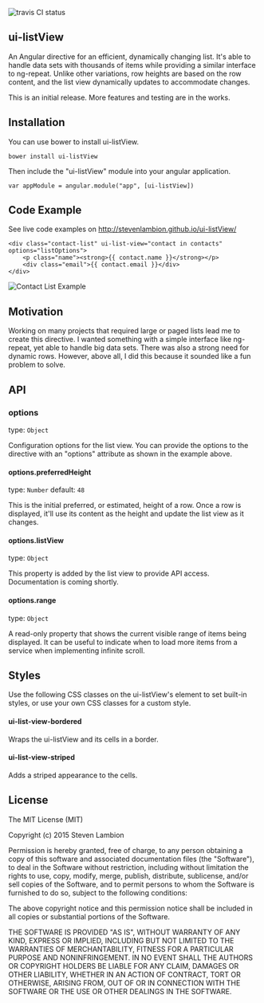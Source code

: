 ![travis CI status](https://travis-ci.org/StevenLambion/ui-listView.svg?branch=master)

## ui-listView
An Angular directive for an efficient, dynamically changing list.  It's able to handle data sets with thousands of
items while providing a similar interface to ng-repeat.  Unlike other variations, row heights are based
on the row content, and the list view dynamically updates to accommodate changes.

This is an initial release.  More features and testing are in the works.

## Installation

You can use bower to install ui-listView.

```
bower install ui-listView
```

Then include the "ui-listView" module into your angular application.

```
var appModule = angular.module("app", [ui-listView])
```

## Code Example

See live code examples on http://stevenlambion.github.io/ui-listView/

```
<div class="contact-list" ui-list-view="contact in contacts" options="listOptions">
    <p class="name"><strong>{{ contact.name }}</strong></p>
    <div class="email">{{ contact.email }}</div>
</div>
```

![Contact List Example](/examples/contactList.png?raw=true)

## Motivation

Working on many projects that required large or paged lists lead me to create this directive.  I wanted something with a simple interface like ng-repeat,
yet able to handle big data sets.  There was also a strong need for dynamic rows.  However, above all, I did this because it sounded like a fun problem to solve. 

## API

### options
type: `Object`

Configuration options for the list view.  You can provide the options to the directive with an "options" attribute as shown in the example above.

#### options.preferredHeight
type: `Number`
default: `48`

This is the initial preferred, or estimated, height of a row. 
Once a row is displayed, it'll use its content as the height and update the list view as it changes.

#### options.listView
type: `Object`

This property is added by the list view to provide API access.  Documentation is coming shortly.

#### options.range
type: `Object`

A read-only property that shows the current visible range of items being displayed.  It can be useful to indicate when to load more items
from a service when implementing infinite scroll.

## Styles
Use the following CSS classes on the ui-listView's element to set built-in styles, or use your own CSS classes for a custom style.

#### ui-list-view-bordered
Wraps the ui-listView and its cells in a border.

#### ui-list-view-striped
Adds a striped appearance to the cells.

## License

The MIT License (MIT)

Copyright (c) 2015 Steven Lambion

Permission is hereby granted, free of charge, to any person obtaining a copy
of this software and associated documentation files (the "Software"), to deal
in the Software without restriction, including without limitation the rights
to use, copy, modify, merge, publish, distribute, sublicense, and/or sell
copies of the Software, and to permit persons to whom the Software is
furnished to do so, subject to the following conditions:

The above copyright notice and this permission notice shall be included in all
copies or substantial portions of the Software.

THE SOFTWARE IS PROVIDED "AS IS", WITHOUT WARRANTY OF ANY KIND, EXPRESS OR
IMPLIED, INCLUDING BUT NOT LIMITED TO THE WARRANTIES OF MERCHANTABILITY,
FITNESS FOR A PARTICULAR PURPOSE AND NONINFRINGEMENT. IN NO EVENT SHALL THE
AUTHORS OR COPYRIGHT HOLDERS BE LIABLE FOR ANY CLAIM, DAMAGES OR OTHER
LIABILITY, WHETHER IN AN ACTION OF CONTRACT, TORT OR OTHERWISE, ARISING FROM,
OUT OF OR IN CONNECTION WITH THE SOFTWARE OR THE USE OR OTHER DEALINGS IN THE
SOFTWARE.